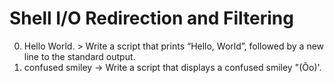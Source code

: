 # Shell I/O Redirection and Filtering
0. Hello World. > Write a script that prints “Hello, World”, followed by a new line to the standard output.
1. confused smiley -> Write a script that displays a confused smiley "(Ôo)'. 
